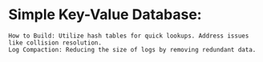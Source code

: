 # Simple Key-Value Database:

    How to Build: Utilize hash tables for quick lookups. Address issues like collision resolution.
    Log Compaction: Reducing the size of logs by removing redundant data.
